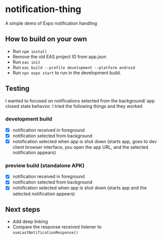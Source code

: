 # notification-thing
A simple demo of Expo notification handling
## How to build on your own
- Run `npm install`
- Remove the old EAS project ID from app.json
- Run `eas init`
- Run `eas build --profile development --platform android`
- Run `npx expo start` to run in the development build.
## Testing
I wanted to focused on notifications selected from the background/ app closed state behavior. I tried the following things and they worked
### development build
- [x] notification received in foreground
- [x] notification selected from background
- [x] notofication selected when app is shut down (starts app, goes to dev client browser interface, you open the app URL, and the selected notification appears)
### preview build (standalone APK)
- [x] notification received in foreground
- [x] notification selected from background
- [x] notofication selected when app is shut down (starts app and the selected notification appears)
## Next steps
- Add deep linking
- Compare the response received listener to `useLastNotificationResponse()`